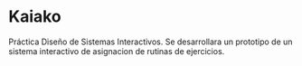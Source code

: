 # Kaiako
Práctica Diseño de Sistemas Interactivos. Se desarrollara un prototipo de un sistema interactivo de asignacion de rutinas de ejercicios.
